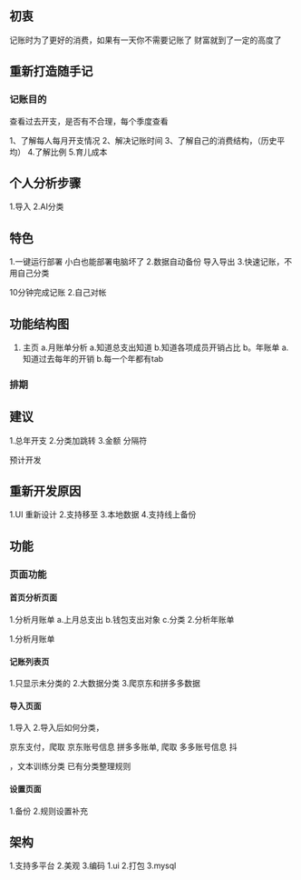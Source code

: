 
## 初衷
记账时为了更好的消费，如果有一天你不需要记账了
财富就到了一定的高度了
## 重新打造随手记

###  记账目的
查看过去开支，是否有不合理，每个季度查看

1、了解每人每月开支情况
2、解决记账时间
3、了解自己的消费结构，（历史平均）
4.了解比例
5.育儿成本

## 个人分析步骤
1.导入
2.AI分类


## 特色
1.一键运行部署 小白也能部署电脑坏了
2.数据自动备份 导入导出
3.快速记账，不用自己分类

10分钟完成记账
2.自己对帐


## 功能结构图
1. 主页
a.月账单分析
    a.知道总支出知道
    b.知道各项成员开销占比
b。年账单
    a.知道过去每年的开销
    b.每一个年都有tab

### 排期

## 建议
1.总年开支
2.分类加跳转
3.金额 分隔符

预计开发

## 重新开发原因
1.UI 重新设计
2.支持移至
3.本地数据
4.支持线上备份


## 功能

### 页面功能
#### 首页分析页面
1.分析月账单
a.上月总支出
b.钱包支出对象
c.分类
2.分析年账单

1.分析月账单
#### 记账列表页
1.只显示未分类的
2.大数据分类
3.爬京东和拼多多数据

#### 导入页面
1.导入
2.导入后如何分类，

京东支付，爬取 京东账号信息
拼多多账单, 爬取 多多账号信息
抖

，文本训练分类
已有分类整理规则

#### 设置页面
1.备份
2.规则设置补充
## 架构
1.支持多平台
2.美观
3.编码
1.ui 
2.打包
3.mysql


   


